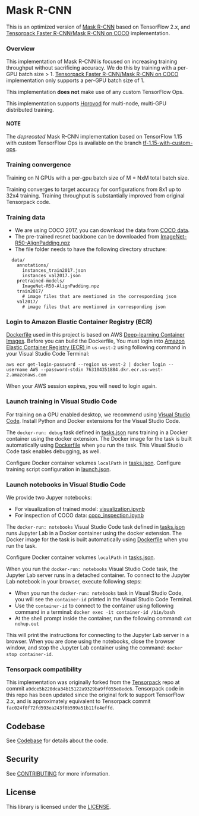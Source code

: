 # Mask R-CNN

This is an optimized version of [Mask R-CNN](https://arxiv.org/pdf/1703.06870.pdf) based on TensorFlow 2.x, and [Tensorpack Faster R-CNN/Mask R-CNN on COCO](https://github.com/tensorpack/tensorpack/blob/master/examples/FasterRCNN/README.md) implementation.

### Overview

This implementation of Mask R-CNN is focused on increasing training throughput without sacrificing accuracy. We do this by training with a per-GPU batch size > 1. [Tensorpack Faster R-CNN/Mask R-CNN on COCO](https://github.com/tensorpack/tensorpack/blob/master/examples/FasterRCNN/README.md) implementation only supports a per-GPU batch size of 1. 

This implementation **does not** make use of any custom TensorFlow Ops.

This implementation supports [Horovod](https://github.com/horovod/horovod) for multi-node, multi-GPU distributed training. 

#### NOTE

The *deprecated* Mask R-CNN implementation based on TensorFlow 1.15 with custom TensorFlow Ops is available on the branch [tf-1.15-with-custom-ops](https://github.com/aws-samples/mask-rcnn-tensorflow/tree/tf1.15-with-custom-ops).

### Training convergence

Training on N GPUs with a per-gpu batch size of M = NxM total batch size.

Training converges to target accuracy for configurations from 8x1 up to 32x4 training. Training throughput is substantially improved from original Tensorpack code. 

### Training data

* We are using COCO 2017, you can download the data from [COCO data](http://cocodataset.org/#download).
* The pre-trained resnet backbone can be downloaded from [ImageNet-R50-AlignPadding.npz](http://models.tensorpack.com/FasterRCNN/ImageNet-R50-AlignPadding.npz)
* The file folder needs to have the following directory structure:

```
  data/
    annotations/
      instances_train2017.json
      instances_val2017.json
    pretrained-models/
      ImageNet-R50-AlignPadding.npz
    train2017/
      # image files that are mentioned in the corresponding json
    val2017/
      # image files that are mentioned in corresponding json
```

### Login to Amazon Elastic Container Registry (ECR)

[Dockerfile](./Dockerfile) used in this project is based on AWS [Deep-learning Container Images](https://github.com/aws/deep-learning-containers/blob/master/available_images.md). Before you can build the Dockerfile, You must login into [Amazon Elastic Container Registry (ECR) ](https://aws.amazon.com/ecr/) in `us-west-2` using following command in your Visual Studio Code Terminal:

    aws ecr get-login-password --region us-west-2 | docker login --username AWS --password-stdin 763104351884.dkr.ecr.us-west-2.amazonaws.com

When your AWS session expires, you will need to login again.

### Launch training in Visual Studio Code

For training on a GPU enabled desktop, we recommend using [Visual Studio Code](https://code.visualstudio.com/). Install Python and Docker extensions for the Visual Studio Code.

The `docker-run: debug` task defined in [tasks.json](./.vscode/tasks.json) runs training in a Docker container using the docker extension. The Docker image for the task is built automatically using [Dockerfile](./Dockerfile) when you run the task. This Visual Studio Code task enables debugging, as well. 

Configure Docker container volumes `localPath` in [tasks.json](./.vscode/tasks.json). Configure training script configuration in [launch.json](./.vscode/launch.json). 

### Launch notebooks in Visual Studio Code

We provide two Jupyer notebooks:

* For visualization of trained model: [visualization.ipynb](./notebooks/visualization.ipynb)
* For inspection of COCO data: [coco_inspection.ipynb](./notebooks/coco_inspection.ipynb)

The `docker-run: notebooks` Visual Studio Code task defined in [tasks.json](./.vscode/tasks.json) runs Jupyter Lab in a Docker container using the docker extension. The Docker image for the task is built automatically using [Dockerfile](./Dockerfile) when you run the task. 

Configure Docker container volumes `localPath` in [tasks.json](./.vscode/tasks.json). 

When you run the `docker-run: notebooks` Visual Studio Code task, the Jupyter Lab server runs in a detached container. To connect to the Jupyter Lab notebook in your browser, execute following steps:

* When you run the `docker-run: notebooks` task in Visual Studio Code, you will see the `container-id`   printed in the Visual Studio Code Terminal.
* Use the `container-id` to connect to the container using following command in a terminal: `docker exec -it container-id /bin/bash`
* At the shell prompt inside the container, run the following command: `cat nohup.out`

This will print the instructions for connecting to the Jupyter Lab server in a browser. When you are done using the notebooks, close the browser window, and stop the Jupyter Lab container using the command: `docker stop container-id`.

### Tensorpack compatibility

This implementation was originally forked from the [Tensorpack](https://github.com/tensorpack/tensorpack) repo at commit `a9dce5b220dca34b15122a9329ba9ff055e8edc6`. Tensorpack code in this repo has been updated since the original fork to support TensorFlow 2.x, and is approximately equivalent to Tensorpack commit `fac024f0f72fd593ea243f0b599a51b11fe4effd`. 

## Codebase

See [Codebase](./CODEBASE.md) for details about the code.

## Security

See [CONTRIBUTING](CONTRIBUTING.md#security-issue-notifications) for more information.

## License

This library is licensed under the [LICENSE](./LICENSE).
